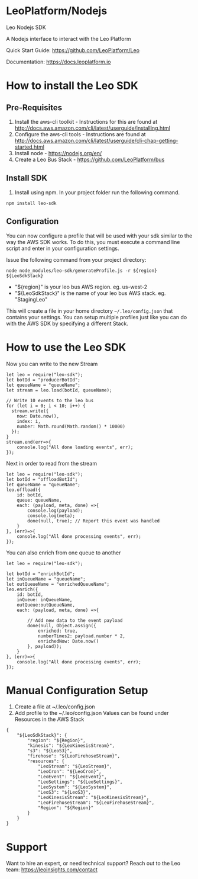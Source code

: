 LeoPlatform/Nodejs
===================

Leo Nodejs SDK

A Nodejs interface to interact with the Leo Platform

Quick Start Guide: https://github.com/LeoPlatform/Leo

Documentation: https://docs.leoplatform.io

How to install the Leo SDK
===================================

Pre-Requisites
--------------
1. Install the aws-cli toolkit - Instructions for this are found at http://docs.aws.amazon.com/cli/latest/userguide/installing.html
2. Configure the aws-cli tools - Instructions are found at http://docs.aws.amazon.com/cli/latest/userguide/cli-chap-getting-started.html
3. Install node - https://nodejs.org/en/
4. Create a Leo Bus Stack - https://github.com/LeoPlatform/bus

Install SDK
-----------
1. Install using npm.  In your project folder run the following command.

```
npm install leo-sdk
```

Configuration
-------------

You can now configure a profile that will be used with your sdk similar to the way the AWS SDK works.  To do this, you must execute a command line script and enter in your configuration settings.

Issue the following command from your project directory:

```
node node_modules/leo-sdk/generateProfile.js -r ${region} ${LeoSdkStack}
```

* "${region}" is your leo bus AWS region. eg. us-west-2
* "${LeoSdkStack}" is the name of your leo bus AWS stack. eg. "StagingLeo"

This will create a file in your home directory `~/.leo/config.json` that contains your settings.  You can setup multiple profiles just like you can do with the AWS SDK by specifying a different Stack.  


How to use the Leo SDK
===================================

Now you can write to the new Stream

```
let leo = require("leo-sdk");
let botId = "producerBotId";
let queueName = "queueName";
let stream = leo.load(botId, queueName);

// Write 10 events to the leo bus
for (let i = 0; i < 10; i++) {
  stream.write({
    now: Date.now(),
    index: i,
    number: Math.round(Math.random() * 10000)
  });
}
stream.end(err=>{
    console.log("All done loading events", err);
});
```

Next in order to read from the stream

```
let leo = require("leo-sdk");
let botId = "offloadBotId";
let queueName = "queueName";
leo.offload({
    id: botId,
    queue: queueName,
    each: (payload, meta, done) =>{
        console.log(payload);
        console.log(meta);
        done(null, true); // Report this event was handled
    }
}, (err)=>{
    console.log("All done processing events", err);
});
```


You can also enrich from one queue to another 

```
let leo = require("leo-sdk");

let botId = "enrichBotId";
let inQueueName = "queueName";
let outQueueName = "enrichedQueueName";
leo.enrich({
    id: botId,
    inQueue: inQueueName,
    outQueue:outQueueName,
    each: (payload, meta, done) =>{

        // Add new data to the event payload
        done(null, Object.assign({
            enriched: true,
            numberTimes2: payload.number * 2,
            enrichedNow: Date.now()
        }, payload));
    }
}, (err)=>{
    console.log("All done processing events", err);
});
```

Manual Configuration Setup
===================================

1. Create a file at ~/.leo/config.json
2. Add profile to the ~/.leo/config.json
    Values can be found under Resources in the AWS Stack

```
{
    "${LeoSdkStack}": {
        "region": "${Region}",
        "kinesis": "${LeoKinesisStream}",
        "s3": "${LeoS3}",
        "firehose": "${LeoFirehoseStream}",
        "resources": {
            "LeoStream": "${LeoStream}",
            "LeoCron": "${LeoCron}",
            "LeoEvent": "${LeoEvent}",
            "LeoSettings": "${LeoSettings}",
            "LeoSystem": "${LeoSystem}",
            "LeoS3": "${LeoS3}",
            "LeoKinesisStream": "${LeoKinesisStream}",
            "LeoFirehoseStream": "${LeoFirehoseStream}",
            "Region": "${Region}"
        }
    }
}
```

# Support
Want to hire an expert, or need technical support? Reach out to the Leo team: https://leoinsights.com/contact
